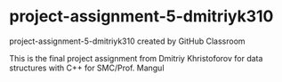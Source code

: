 # project-assignment-5-dmitriyk310
project-assignment-5-dmitriyk310 created by GitHub Classroom

This is the final project assignment from Dmitriy Khristoforov for data structures with C++ for SMC/Prof. Mangul
